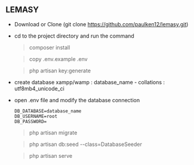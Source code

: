 
## LEMASY

- Download or Clone (git clone https://github.com/paulken12/lemasy.git)

- cd to the project directory and run the command


    >composer install 

    >copy .env.example .env 

    >php artisan key:generate

- create database xampp/wamp : database_name - collations : utf8mb4_unicode_ci

- open .env file and modify the database connection


    ```dotenv
    DB_DATABASE=database_name
    DB_USERNAME=root
    DB_PASSWORD=
    ```

    >php artisan migrate

    >php artisan db:seed --class=DatabaseSeeder

    >php artisan serve
